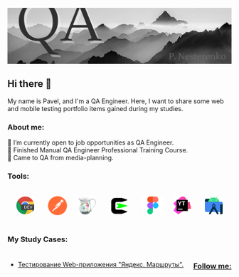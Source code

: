 ![Header](QAcover_git_PNesterenko.jpg)

## Hi there 👋

My name is Pavel, and I'm a QA Engineer. Here, I want to share some web and mobile testing portfolio items gained during my studies.

### About me:

 🔳 I’m currently open to job opportunities as QA Engineer. <br/>
 🔳 Finished Manual QA Engineer Professional Training Course. <br/>
 🔳 Сame to QA from media-planning. <br/>


### Tools:
<div style="display: flex; flex-wrap: wrap; justify-content: space-between; align-items: center; text-decoration: none;">
<a href="https://developer.chrome.com/docs/devtools/">
  <img src="Icons/DevTools.png" alt="Devtools" style="width: 40px; height: 40px; margin: 20px;"></a>
<a href="https://www.postman.com/">  
    <img src="Icons/Postman.png" alt="Postman" style="width: 43px; height: 43px; margin: 10px;"></a>
<a href="https://www.charlesproxy.com/">
  <img src="Icons/Charles.png" alt="Charles" style="width: 45px; height: 45px; margin: 10px;"></a>
<a href="[https://developer.chrome.com/docs/devtools/](https://www.cygwin.com/)">
  <img src="Icons/Cygwin.png" alt="Cygwin" style="width: 40px; height: 40px; margin: 20px;"></a>
<a href="https://www.figma.com/">
  <img src="Icons/Figma.png" alt="Figma" style="width: 50px; height: 40px; margin: 10px;"></a>
 <a href="https://www.jetbrains.com/youtrack/">
   <img src="Icons/YouTrack_icon.png" alt="YouTrack" style="width: 40px; height: 40px; margin: 10px;"></a>
   <a href="https://developer.android.com/studio">
     <img src="Icons/Android Studio.png" alt="Android Studio" style="width: 40px; height: 40px; margin: 20px;"></a>
    

### My Study Cases:
* <a href="https://github.com/NesterenkoPV/Project_1_Yandex.Maps-Web-Application-.git"> Тестирование Web-приложения "Яндекс. Маршруты". <br/>

  
### Follow me:

